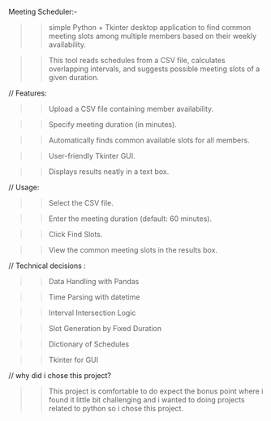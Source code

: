 Meeting Scheduler:-

>>simple Python + Tkinter desktop application to find common meeting slots among multiple members based on their weekly availability.

>>This tool reads schedules from a CSV file, calculates overlapping intervals, and suggests possible meeting slots of a given duration.

// Features:

>>Upload a CSV file containing member availability.

>>Specify meeting duration (in minutes).

>>Automatically finds common available slots for all members.

>>User-friendly Tkinter GUI.

>>Displays results neatly in a text box.

// Usage:

>>Select the CSV file.

>>Enter the meeting duration (default: 60 minutes).

>>Click Find Slots.

>>View the common meeting slots in the results box.

// Technical decisions :


>>Data Handling with Pandas

>>Time Parsing with datetime

>>Interval Intersection Logic

>>Slot Generation by Fixed Duration

>>Dictionary of Schedules

>>Tkinter for GUI

// why did i chose this project?

>>This project is comfortable to do expect the bonus point where i found it little bit challenging and i wanted to doing projects related to python so i chose this project.